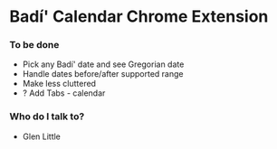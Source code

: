 # Badí' Calendar Chrome Extension #


### To be done ###

* Pick any Badí' date and see Gregorian date
* Handle dates before/after supported range
* Make less cluttered
* ? Add Tabs - calendar

### Who do I talk to? ###

* Glen Little